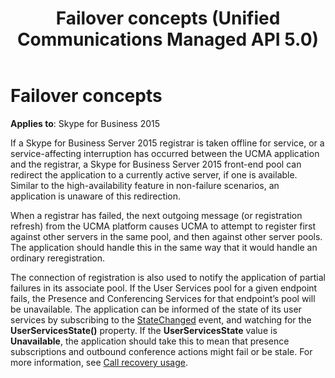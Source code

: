 ﻿---
title: Failover concepts (Unified Communications Managed API 5.0)
description: Describes Failover concepts as they relate to Skype for Business 2015 and provides the call recovery usage topic for additional information.
TOCTitle: Failover concepts
ms:assetid: 7c25908d-e278-4204-9590-3fa44ecf4469
ms:mtpsurl: https://msdn.microsoft.com/library/Dn466069(v=office.16)
ms:contentKeyID: 65240003
ms.date: 07/27/2015
mtps_version: v=office.16
---

# Failover concepts


**Applies to**: Skype for Business 2015

If a Skype for Business Server 2015 registrar is taken offline for service, or a service-affecting interruption has occurred between the UCMA application and the registrar, a Skype for Business Server 2015 front-end pool can redirect the application to a currently active server, if one is available. Similar to the high-availability feature in non-failure scenarios, an application is unaware of this redirection.

When a registrar has failed, the next outgoing message (or registration refresh) from the UCMA platform causes UCMA to attempt to register first against other servers in the same pool, and then against other server pools. The application should handle this in the same way that it would handle an ordinary reregistration.

The connection of registration is also used to notify the application of partial failures in its associate pool. If the User Services pool for a given endpoint fails, the Presence and Conferencing Services for that endpoint’s pool will be unavailable. The application can be informed of the state of its user services by subscribing to the [StateChanged](https://msdn.microsoft.com/library/hh383071\(v=office.16\)) event, and watching for the **UserServicesState()** property. If the **UserServicesState** value is **Unavailable**, the application should take this to mean that presence subscriptions and outbound conference actions might fail or be stale. For more information, see [Call recovery usage](call-recovery-usage.md).

